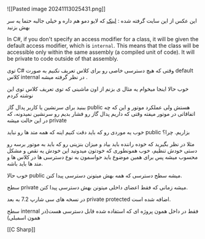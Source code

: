 ![[Pasted image 20241113025431.png]]

این عکس از این سایت گرفته شده : [لینک](https://l.vrgl.ir/r?ad=1&l=https%3A%2F%2Fraw.githubusercontent.com%2Fgist%2Fmichail-peterlis%2F67ab9f81f16cd2fb074d8ea9c8008653%2Fraw%2F1b41929acf1cab64b4cb386966659e079a9edef5%2Faccess_modifier.svg&si=gfba0fuzkkpq&st=post&k=dUOS%2BY885DOxaEM5A9cIiueuQOV%2BZJVlibC4aqN3Sps%3D) که لایو دمو هم داره و خیلی جالبه حتما یه سر بهش بزنید


In C#, if you don't specify an access modifier for a class, it will be given the default access modifier, which is `internal`. This means that the class will be accessible only within the same assembly (a compiled unit of code). It will be private to code outside of that assembly.


توی C# وقتی که هیچ دسترسی خاصی رو برای کلاس تعریف نکنیم به صورت default کلاس internal در نظر گرفته میشه .

خوب حالا اینجا میخوام یه مثال ی بزنم از اون ماشینی که توی تعریف کلاس توی این نوشته کردم

ببنید برای سرنشین یا کاربر پدال گاز public هستش ولی عملکرد موتور و این که چه اتفاقاتی در موتور میفته وقتی که داریم پدال گاز رو فشار بدیم رو سرنشین نمیدونه، که در این حالت میشه private

خوب یه موردی رو که باید دقت کنیم اینه که همه متد ها رو نباید public بزاریم. چرا؟

مثلا در نظر بگیرید که خوده راننده باید بیاد و میزان بنزینی رو که باید به موتور برسه رو دستی خودش تنظیم، خوب همونطوری که خودتون میدونید این خودش یه نقص و مشکل محسوب میشه پس برای همین موضوع باید حواسمون به نوع دسترسی ها در کلاس ها و متد ها باید باشه.

خوب حالا public میشه سطح دسترسی که همه بهش میتونن دسترسی پیدا کنن.

سطح private میشه زمانی که فقط اعضای داخلی میتونن بهش دسترسی پیدا کنن.

در نسخه های سی شارپ 7.2 به بعد private protected اضافه شده است.

سطح internal فقط در داخل همون پروژه ای که استفاده شده قابل دسترسی هست(در همون اسمبلی)

[[C Sharp]]

